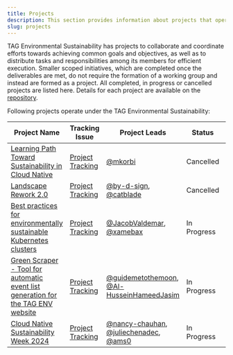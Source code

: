 ```yaml
---
title: Projects
description: This section provides information about projects that operate under the TAG Environmental Sustainability.
slug: projects
---
```


TAG Environmental Sustainability has projects to collaborate and coordinate efforts towards achieving common goals and objectives, as well as to distribute tasks and responsibilities among its members for efficient execution. Smaller scoped initiatives, which are completed once the deliverables are met, do not require the formation of a working group and instead are formed as a project.
All completed, in progress or cancelled projects are listed here. Details for each project are available on the [repository](https://github.com/cncf/tag-env-sustainability/tree/main/projects).

Following projects operate under the TAG Environmental Sustainability:

<!-- Status: Completed / In Progress / Cancelled -->
| **Project Name** | **Tracking Issue** | **Project Leads** | **Status** | **Started** | **Completed** |
|---|---|---|---|---|---|
| [Learning Path Toward Sustainability in Cloud Native](https://github.com/cncf/tag-env-sustainability/tree/main/projects/2024-learning-path-sustainability)  | [Project Tracking](https://github.com/cncf/tag-env-sustainability/issues/52)  | [@mkorbi](https://github.com/mkorbi) | Cancelled | November 2023 | July 2024 |
| [Landscape Rework 2.0](https://github.com/cncf/tag-env-sustainability/tree/main/projects/2024-landscape-rework-2)  | [Project Tracking](https://github.com/cncf/tag-env-sustainability/issues/302)  | [@by-d-sign](https://github.com/by-d-sign), [@catblade](https://github.com/catblade) | Cancelled | December 2023 | July 2024 |
| [Best practices for environmentally sustainable Kubernetes clusters](https://github.com/cncf/tag-env-sustainability/tree/main/projects/2024-best-practices-for-sustainable-k8s-clusters)  | [Project Tracking](https://github.com/cncf/tag-env-sustainability/issues/347)  | [@JacobValdemar](https://github.com/JacobValdemar), [@xamebax](https://github.com/xamebax)  | In Progress | March 2024 | tbd |
| [Green Scraper - Tool for automatic event list generation for the TAG ENV website](https://github.com/cncf/tag-env-sustainability/tree/main/projects/2024-green-scraper)  | [Project Tracking](https://github.com/cncf/tag-env-sustainability/issues/345)  | [@guidemetothemoon](https://github.com/guidemetothemoon), [@Al-HusseinHameedJasim](https://github.com/Al-HusseinHameedJasim)  | In Progress | April 2024 | tbd |
| [Cloud Native Sustainability Week 2024](https://github.com/cncf/tag-env-sustainability/tree/main/projects/2024-cloud-native-sustainability-week-2024)  | [Project Tracking](https://github.com/cncf/tag-env-sustainability/issues/290)  | [@nancy-chauhan](https://github.com/nancy-chauhan), [@juliechenadec](https://github.com/juliechenadec), [@ams0](https://github.com/ams0) | In Progress | April 2024 | tbd |
